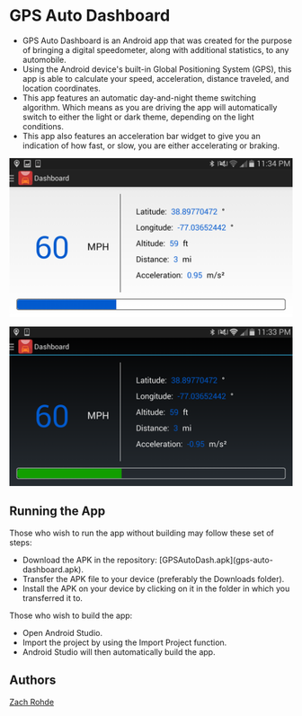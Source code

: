 GPS Auto Dashboard
====================

<ul>
<li>GPS Auto Dashboard is an Android app that was created for the purpose of bringing a digital speedometer, along with additional statistics, to any automobile.</li>
<li>Using the Android device's built-in Global Positioning System (GPS), this app is able to calculate your speed, acceleration, distance traveled, and location coordinates.</li>
<li>This app features an automatic day-and-night theme switching algorithm. Which means as you are driving the app will automatically switch to either the light or dark theme, depending on the light conditions.</li>
<li>This app also features an acceleration bar widget to give you an indication of how fast, or slow, you are either accelerating or braking.</li>
</ul>

![GPS Auto Dashboard in the light theme.](resources/screen_light.png)

![GPS Auto Dashboard in the dark theme.](resources/screen_dark.png)

<h2>Running the App</h2>

Those who wish to run the app without building may follow these set of steps:

<ul>
<li>Download the APK in the repository: [GPSAutoDash.apk](gps-auto-dashboard.apk).</li>
<li>Transfer the APK file to your device (preferably the Downloads folder).</li>
<li>Install the APK on your device by clicking on it in the folder in which you transferred it to.</li>
</ul>

Those who wish to build the app:

<ul>
<li>Open Android Studio.</li>
<li>Import the project by using the Import Project function.</li>
<li>Android Studio will then automatically build the app.</li>
</ul>

<h2>Authors</h2>

<a title="Zach Rohde" href="http://zachrohde.com">Zach Rohde</a>
